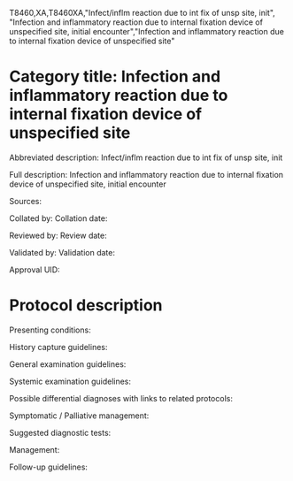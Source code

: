 T8460,XA,T8460XA,"Infect/inflm reaction due to int fix of unsp site, init", "Infection and inflammatory reaction due to internal fixation device of unspecified site, initial encounter","Infection and inflammatory reaction due to internal fixation device of unspecified site"
# Category title: Infection and inflammatory reaction due to internal fixation device of unspecified site

Abbreviated description: Infect/inflm reaction due to int fix of unsp site, init

Full description: Infection and inflammatory reaction due to internal fixation device of unspecified site, initial encounter

Sources:

Collated by:
Collation date:

Reviewed by:
Review date:

Validated by:
Validation date:

Approval UID:

# Protocol description

Presenting conditions:

History capture guidelines:

General examination guidelines:

Systemic examination guidelines:

Possible differential diagnoses with links to related protocols:

Symptomatic / Palliative management:

Suggested diagnostic tests:

Management:

Follow-up guidelines:
